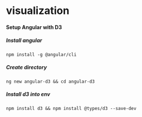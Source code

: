 # visualization

#### Setup Angular with D3

##### Install angular
`npm install -g @angular/cli`
##### Create directory
`ng new angular-d3 && cd angular-d3`
##### Install d3 into env
`npm install d3 && npm install @types/d3 --save-dev`
